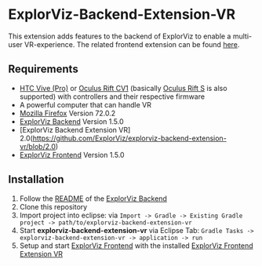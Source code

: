 [//]: # (This readme is partly copied from other extension readmes to ensure consistency in the ExplorViz project)
# ExplorViz-Backend-Extension-VR

This extension adds features to the backend of ExplorViz to enable a multi-user VR-experience. 
The related frontend extension can be found [here](https://github.com/ExplorViz/explorviz-frontend-extension-vr/blob/2.0).

## Requirements
- [HTC Vive (Pro)](https://www.vive.com) or [Oculus Rift CV1](https://www.oculus.com/rift/) (basically [Oculus Rift S](https://www.oculus.com/rift-s/) is also supported) with controllers and their respective firmware
- A powerful computer that can handle VR
- [Mozilla Firefox](https://www.mozilla.org/) Version 72.0.2
- [ExplorViz Backend](https://github.com/ExplorViz/explorviz-backend/tree/1.5.0) Version 1.5.0
- [ExplorViz Backend Extension VR] 2.0(https://github.com/ExplorViz/explorviz-backend-extension-vr/blob/2.0)
- [ExplorViz Frontend](https://github.com/ExplorViz/explorviz-frontend/tree/1.5.0) Version 1.5.0

## Installation
1. Follow the [README](https://github.com/ExplorViz/explorviz-backend/tree/1.5.0/README.md) of the [ExplorViz Backend](https://github.com/ExplorViz/explorviz-backend/tree/1.5.0)
2. Clone this repository
3. Import project into eclipse: via `Import -> Gradle -> Existing Gradle project -> path/to/explorviz-backend-extension-vr`
4. Start **explorviz-backend-extension-vr** via Eclipse Tab: `Gradle Tasks -> explorviz-backend-extension-vr -> application -> run`
5. Setup and start [ExplorViz Frontend](https://github.com/ExplorViz/explorviz-frontend/tree/1.5.0) with the installed [ExplorViz Frontend Extension VR](https://github.com/ExplorViz/explorviz-frontend-extension-vr/blob/2.0)
